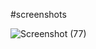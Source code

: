 
#screenshots

![Screenshot (77)](https://user-images.githubusercontent.com/93415995/227139431-a6dbdb91-4c85-428c-a1d5-bfe33652e29d.png)






